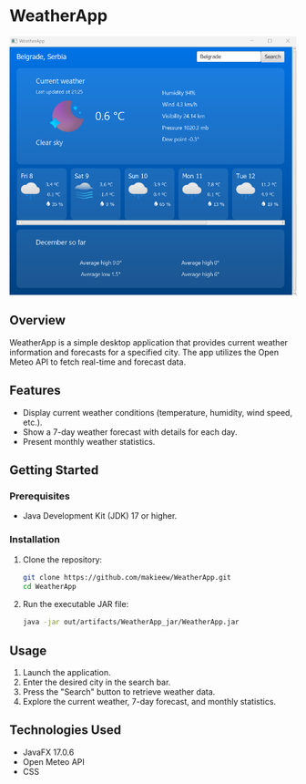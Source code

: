 # WeatherApp

![WeatherApp Screenshot](WeatherApp.png)

## Overview

WeatherApp is a simple desktop application that provides current weather information and forecasts for a specified city. The app utilizes the Open Meteo API to fetch real-time and forecast data.

## Features

- Display current weather conditions (temperature, humidity, wind speed, etc.).
- Show a 7-day weather forecast with details for each day.
- Present monthly weather statistics.

## Getting Started

### Prerequisites

- Java Development Kit (JDK) 17 or higher.

### Installation

1. Clone the repository:

    ```bash
    git clone https://github.com/makieew/WeatherApp.git
    cd WeatherApp
    ```

2. Run the executable JAR file:

    ```bash
    java -jar out/artifacts/WeatherApp_jar/WeatherApp.jar
    ```

## Usage

1. Launch the application.
2. Enter the desired city in the search bar.
3. Press the "Search" button to retrieve weather data.
4. Explore the current weather, 7-day forecast, and monthly statistics.

## Technologies Used

- JavaFX 17.0.6
- Open Meteo API
- CSS
